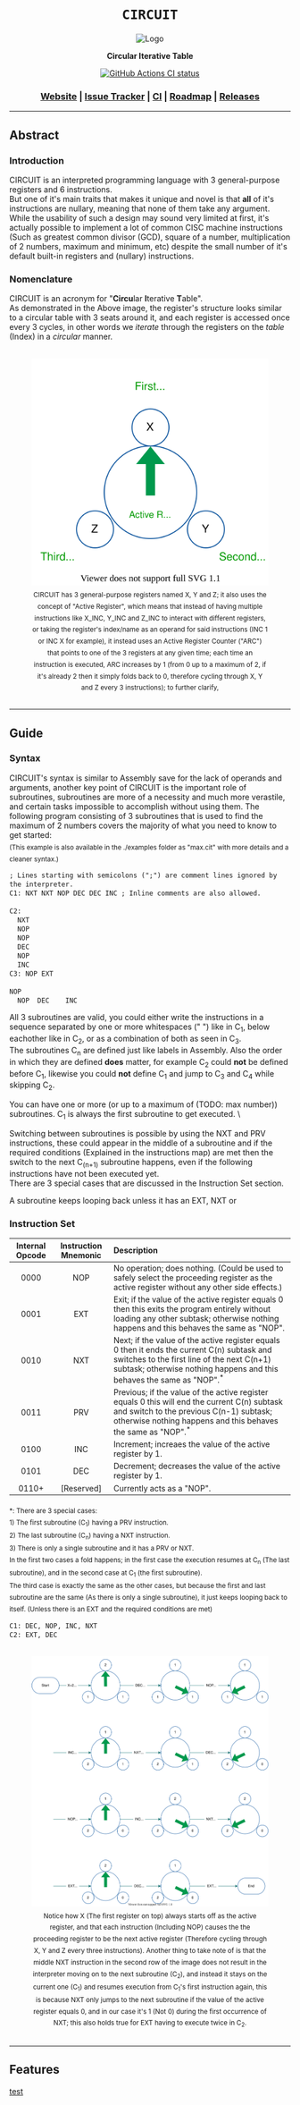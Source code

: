 <div align="center">

  <h1><code>CIRCUIT</code></h1>

  <img src="" alt="Logo">

  <p>
    <strong>Circular Iterative Table</strong>
  </p>

  <p>
    <a href="https://github.com/Thraetaona/CIRCUIT/actions"><img alt="GitHub Actions CI status" src="https://github.com/Thraetaona/CIRCUIT/workflows/CIRCUIT/badge.svg"></a>
  </p>

  <h3>
    <a href="https://Thraetaona.github.io/CIRCUIT/">Website</a>
    <span> | </span>
    <a href="https://github.com/Thraetaona/CIRCUIT/issues">Issue Tracker</a>
    <span> | </span>
    <a href="https://github.com/Thraetaona/CIRCUIT/actions">CI</a>
    <span> | </span>
    <a href="https://github.com/Thraetaona/CIRCUIT/projects">Roadmap</a>
    <span> | </span>
    <a href="https://github.com/Thraetaona/CIRCUIT/releases">Releases</a>
  </h3>
  
</div>

***

## Abstract
### Introduction
CIRCUIT is an interpreted programming language with 3 general-purpose registers and 6 instructions.  \
But one of it's main traits that makes it unique and novel is that **all** of it's instructions are nullary, meaning that none of them take any argument.  While the usability of such a design may sound very limited at first, it's actually possible to implement a lot of common CISC machine instructions (Such as greatest common divisor (GCD), square of a number, multiplication of 2 numbers, maximum and minimum, etc) despite the small number of it's default built-in registers and (nullary) instructions.

###


### Nomenclature
CIRCUIT is an acronym for "**Circu**lar **I**terative **T**able". \
As demonstrated in the Above image, the register's structure looks similar to a circular table with 3 seats around it, and each register is accessed once every 3 cycles, in other words we *iterate* through the registers on the *table* (Index) in a *circular* manner.

<figure align="center" text-align="center"> 
  <br />
  <img 
    src="./overview.svg?raw=true&sanitize=true" 
    alt="Flowchart's image placeholder, If the .SVG file does not load properly then you could try manually opening the 'overview.svg' file in the 'docs' folder."
    title="The general structure of CIRCUIT"
  />
  <figcaption> 
    <sub>
    CIRCUIT has 3 general-purpose registers named X, Y and Z; it also uses the concept of "Active Register", which means that instead of having multiple instructions like X_INC, Y_INC and Z_INC to interact with different registers, or taking the register's index/name as an operand for said instructions (INC 1 or INC X for example), it instead uses an Active Register Counter ("ARC") that points to one of the 3 registers at any given time; each time an instruction is executed, ARC increases by 1 (from 0 up to a maximum of 2, if it's already 2 then it simply folds back to 0, therefore cycling through X, Y and Z every 3 instructions); to further clarify,
  </sub> 
  </figcaption>
<br /> 
</figure>

***

## Guide
### Syntax
CIRCUIT's syntax is similar to Assembly save for the lack of operands and arguments, another key point of CIRCUIT is the important role of subroutines, subroutines are more of a necessity and much more verastile, and certain tasks impossible to accomplish without using them.
The following program consisting of 3 subroutines that is used to find the maximum of 2 numbers covers the majority of what you need to know to get started: \
<sub>(This example is also available in the ./examples folder as "max.cit" with more details and a cleaner syntax.)</sub>

```Assembly
; Lines starting with semicolons (";") are comment lines ignored by the interpreter.
C1: NXT NXT NOP DEC DEC INC ; Inline comments are also allowed.

C2: 
  NXT
  NOP
  NOP
  DEC
  NOP
  INC
C3: NOP EXT

NOP
  NOP  DEC    INC
```
All 3 subroutines are valid, you could either write the instructions in a sequence separated by one or more whitespaces (" ") like in C<sub>1</sub>, below eachother like in C<sub>2</sub>, or as a combination of both as seen in C<sub>3</sub>. \
The subroutines C<sub>n</sub> are defined just like labels in Assembly.  Also the order in which they are defined **does** matter, for example C<sub>2</sub> could **not** be defined before C<sub>1</sub>, likewise you could **not** define C<sub>1</sub> and jump to C<sub>3</sub> and C<sub>4</sub> while skipping C<sub>2</sub>.

You can have one or more (or up to a maximum of (TODO: max number)) subroutines.  C<sub>1</sub> is always the first subroutine to get executed. \

Switching between subroutines is possible by using the NXT and PRV instructions, these could appear in the middle of a subroutine and if the required conditions (Explained in the instructions map) are met then the switch to the next C<sub>(n+1)</sub> subroutine happens, even if the following instructions have not been executed yet. \
There are 3 special cases that are discussed in the Instruction Set section.

A subroutine keeps looping back unless it has an EXT, NXT or

### Instruction Set


| Internal Opcode | Instruction Mnemonic | Description |
| :---: | :---: | :--- |
| 0000 | NOP | No operation; does nothing. (Could be used to safely select the proceeding register as the active register without any other side effects.) |
| 0001 | EXT | Exit; if the value of the active register equals 0 then this exits the program entirely without loading any other subtask; otherwise nothing happens and this behaves the same as "NOP". |
| 0010 | NXT | Next; if the value of the active register equals 0 then it ends the current C(n) subtask and switches to the first line of the next C(n+1) subtask; otherwise nothing happens and this behaves the same as "NOP".<sup>*</sup> |
| 0011 | PRV | Previous; if the value of the active register equals 0 this will end the current C(n) subtask and switch to the previous C(n-1) subtask; otherwise nothing happens and this behaves the same as "NOP".<sup>*</sup> |
| 0100 | INC | Increment; increaes the value of the active register by 1. |
| 0101 | DEC | Decrement; decreases the value of the active register by 1. |
| 0110+ | [Reserved] | Currently acts as a "NOP". |
<sub>
*: There are 3 special cases: <br />
1) The first subroutine (C<sub>1</sub>) having a PRV instruction.  <br />
2) The last subroutine (C<sub>n</sub>) having a NXT instruction.  <br />
3) There is only a single subroutine and it has a PRV or NXT.  <br />
In the first two cases a fold happens; in the first case the execution resumes at C<sub>n</sub> (The last subroutine), and in the second case at C<sub>1</sub> (the first subroutine).  <br />
The third case is exactly the same as the other cases, but because the first and last subroutine are the same (As there is only a single subroutine), it just keeps looping back to itself. (Unless there is an EXT and the required conditions are met)


</sub>

```Assembly
C1: DEC, NOP, INC, NXT
C2: EXT, DEC
```

<figure align="center" text-align="center"> <br />
  <img 
    src="./flow.svg?raw=true&sanitize=true" 
    alt="Flowchart's image placeholder, If the .SVG file does not load properly then you could try manually opening the 'flowchart.svg' file in the 'docs' folder."
    title="A flowchart depicting the behaviour of a program with 2 subroutines and custom starting values"
  />
  <figcaption> <sub>
    Notice how X (The first register on top) always starts off as the active register, and that each instruction (Including NOP) causes the the proceeding register to be the next active register (Therefore cycling through X, Y and Z every three instructions).  Another thing to take note of is that the middle NXT instruction in the second row of the image does not result in the interpreter moving on to the next subroutine (C<sub>2</sub>), and instead it stays on the current one (C<sub>1</sub>) and resumes execution from C<sub>1</sub>'s first instruction again, this is because NXT only jumps to the next subroutine if the value of the active register equals 0, and in our case it's 1 (Not 0) during the first occurrence of NXT; this also holds true for EXT having to execute twice in C<sub>2</sub>.
  </sub> </figcaption>
<br /> </figure>


***

## Features





[test](https://archive.org/31/items/2nd_written_29th_inoi/problems.pdf#page=3)

